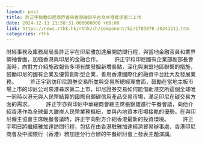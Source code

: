 ```yaml
---
layout: post
title: 許正宇鼓勵印尼商界善用香港融資平台及來港尋求第二上市
date: 2024-12-11 21:58:31.000000000 +08:00
link: https://news.rthk.hk/rthk/ch/component/k2/1783078-20241211.htm
categories: rthk
---
```


財經事務及庫務局局長許正宇在印尼雅加達展開訪問行程，與當地金融官員和業界領袖會面，加強香港與印尼的金融合作。
　　 
許正宇和印尼國有企業部副部長會面時，向對方介紹施政報告多項有關發掘新增長點，深化與東盟地區聯繫的措施，鼓勵印尼的國有企業及優質創新型企業，善用香港國際化的融資平台壯大及發展業務。
　　 
許正宇到訪印尼證券交易所並與交易所總經理會面，鼓勵在當地主板市場上市的印尼公司來港尋求第二上市，印尼證券交易如何能借助港交所這個全球唯一同時以港元與人民幣結算的國際自願碳信用產品交易市場，滿足印尼在碳交易方面的需求。
　　 
許正宇亦與印尼中華總商會總主席張錦雄進行午餐會議，向他介紹香港作為全球最大離岸人民幣業務樞紐，並與內地資本市場接軌的優勢。在與印尼僱主協會主席晚餐會議時，許正宇向對方介紹香港最新的投資環境。
　　 
許正宇明日將繼續雅加達訪問行程，包括在由香港駐雅加達經濟貿易辦事處、香港印尼商會及中國銀行（香港）雅加達分行合辦的午餐研討會上發表主題演講。
